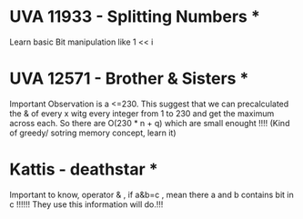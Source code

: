 # UVA 11933 - Splitting Numbers *
Learn basic Bit manipulation like  1 << i 

# UVA 12571 - Brother & Sisters *
Important Observation is a <=230. This suggest that we can precalculated the & of every x witg every integer from 1 to 230 and get the maximum across each.
So there are O(230 * n + q) which are small enought !!!! (Kind of greedy/ sotring memory concept, learn it) 

# Kattis - deathstar *
Important to know,  operator & , if a&b=c , mean there a  and b  contains bit in c !!!!!!
They use this information will do.!!!
